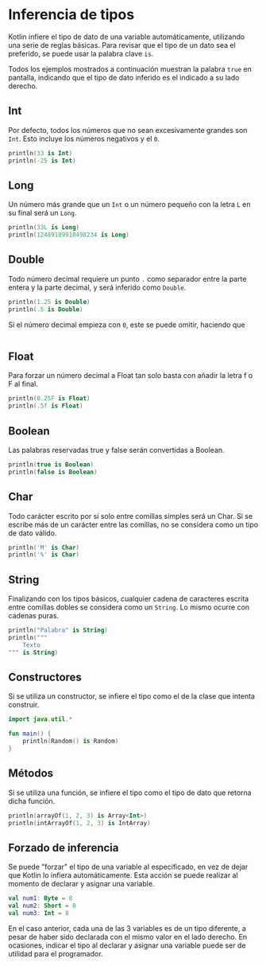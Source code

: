 # Inferencia de tipos

Kotlin infiere el tipo de dato de una variable automáticamente, utilizando una serie de reglas básicas.
Para revisar que el tipo de un dato sea el preferido, se puede usar la palabra clave `is`.

Todos los ejemplos mostrados a continuación muestran la palabra `true` en pantalla, indicando que el tipo de dato inferido es el indicado a su lado derecho.

## Int

Por defecto, todos los números que no sean excesivamente grandes son `Int`.
Esto incluye los números negativos y el `0`.

```kotlin
println(33 is Int)
println(-25 is Int)
```

## Long

Un número más grande que un `Int` o un número pequeño con la letra `L` en su final será un `Long`.

```kotlin
println(33L is Long)
println(12489189918498234 is Long)
```

## Double

Todo número decimal requiere un punto `.` como separador entre la parte entera y la parte decimal, y será inferido como `Double`.

```kotlin
println(1.25 is Double)
println(.5 is Double)
```

Si el número decimal empieza con `0`, este se puede omitir, haciendo que

```kotlin

```

## Float

Para forzar un número decimal a Float tan solo basta con añadir la letra f o F al final.

```kotlin
println(0.25F is Float)
println(.5f is Float)
```

## Boolean

Las palabras reservadas true y false serán convertidas a Boolean.

```kotlin
println(true is Boolean)
println(false is Boolean)
```

## Char

Todo carácter escrito por sí solo entre comillas simples será un Char.
Si se escribe más de un carácter entre las comillas, no se considera como un tipo de dato válido.

```kotlin
println('M' is Char)
println('%' is Char)
```

## String

Finalizando con los tipos básicos, cualquier cadena de caracteres escrita entre comillas dobles se considera como un `String`.
Lo mismo ocurre con cadenas puras.

```kotlin
println("Palabra" is String)
println("""
    Texto
""" is String)
```

## Constructores

Si se utiliza un constructor, se infiere el tipo como el de la clase que intenta construir.

```kotlin
import java.util.*

fun main() {
    println(Random() is Random)
}
```

## Métodos

Si se utiliza una función, se infiere el tipo como el tipo de dato que retorna dicha función.

```kotlin
println(arrayOf(1, 2, 3) is Array<Int>)
println(intArrayOf(1, 2, 3) is IntArray)
```

## Forzado de inferencia

Se puede "forzar" el tipo de una variable al especificado, en vez de dejar que Kotlin lo infiera automáticamente.
Esta acción se puede realizar al momento de declarar y asignar una variable.

```kotlin
val num1: Byte = 8
val num2: Short = 8
val num3: Int = 8
```

En el caso anterior, cada una de las 3 variables es de un tipo diferente, a pesar de haber sido declarada con el mismo valor en el lado derecho.
En ocasiones, indicar el tipo al declarar y asignar una variable puede ser de utilidad para el programador.
